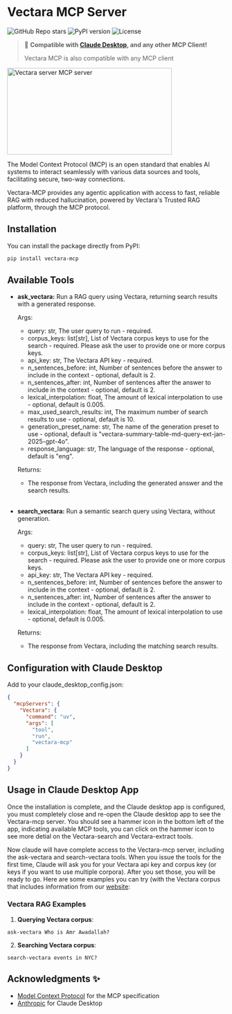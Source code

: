 # Vectara MCP Server

![GitHub Repo stars](https://img.shields.io/github/stars/Vectara/Vectara-mcp?style=social)
![PyPI version](https://img.shields.io/pypi/v/vectara-mcp.svg)
![License](https://img.shields.io/pypi/l/vectara-mcp.svg)

> 🔌 **Compatible with [Claude Desktop](https://claude.ai/desktop), and any other MCP Client!**
>
> Vectara MCP is also compatible with any MCP client
>

<a href="https://glama.ai/mcp/servers/@vectara/vectara-mcp">
  <img width="380" height="200" src="https://glama.ai/mcp/servers/@vectara/vectara-mcp/badge" alt="Vectara server MCP server" />
</a>

The Model Context Protocol (MCP) is an open standard that enables AI systems to interact seamlessly with various data sources and tools, facilitating secure, two-way connections.

Vectara-MCP provides any agentic application with access to fast, reliable RAG with reduced hallucination, powered by Vectara's Trusted RAG platform, through the MCP protocol.

## Installation

You can install the package directly from PyPI:

```bash
pip install vectara-mcp
```

## Available Tools

- **ask_vectara:**
  Run a RAG query using Vectara, returning search results with a generated response.

  Args:

  - query: str, The user query to run - required.
  - corpus_keys: list[str], List of Vectara corpus keys to use for the search - required. Please ask the user to provide one or more corpus keys. 
  - api_key: str, The Vectara API key - required.
  - n_sentences_before: int, Number of sentences before the answer to include in the context - optional, default is 2.
  - n_sentences_after: int, Number of sentences after the answer to include in the context - optional, default is 2.
  - lexical_interpolation: float, The amount of lexical interpolation to use - optional, default is 0.005.
  - max_used_search_results: int, The maximum number of search results to use - optional, default is 10.
  - generation_preset_name: str, The name of the generation preset to use - optional, default is "vectara-summary-table-md-query-ext-jan-2025-gpt-4o".
  - response_language: str, The language of the response - optional, default is "eng".

  Returns:

    - The response from Vectara, including the generated answer and the search results.
<br><br>

- **search_vectara:**
    Run a semantic search query using Vectara, without generation.

  Args:

  - query: str, The user query to run - required.
  - corpus_keys: list[str], List of Vectara corpus keys to use for the search - required. Please ask the user to provide one or more corpus keys. 
  - api_key: str, The Vectara API key - required.
  - n_sentences_before: int, Number of sentences before the answer to include in the context - optional, default is 2.
  - n_sentences_after: int, Number of sentences after the answer to include in the context - optional, default is 2.
  - lexical_interpolation: float, The amount of lexical interpolation to use - optional, default is 0.005.
    
  Returns:
  - The response from Vectara, including the matching search results.


## Configuration with Claude Desktop

Add to your claude_desktop_config.json:

```json
{
  "mcpServers": {
    "Vectara": {
      "command": "uv",
      "args": [
        "tool",
        "run",
        "vectara-mcp"
      ]
    }
  }
}
```

## Usage in Claude Desktop App

Once the installation is complete, and the Claude desktop app is configured, you must completely close and re-open the Claude desktop app to see the Vectara-mcp server. You should see a hammer icon in the bottom left of the app, indicating available MCP tools, you can click on the hammer icon to see more detial on the Vectara-search and Vectara-extract tools.

Now claude will have complete access to the Vectara-mcp server, including the ask-vectara and search-vectara tools. 
When you issue the tools for the first time, Claude will ask you for your Vectara api key and corpus key (or keys if you want to use multiple corpora). After you set those, you will be ready to go. Here are some examples you can try (with the Vectara corpus that includes information from our [website](https://vectara.com):

### Vectara RAG Examples

1. **Querying Vectara corpus**:
```
ask-vectara Who is Amr Awadallah?
```

2. **Searching Vectara corpus**:
```
search-vectara events in NYC?
```

## Acknowledgments ✨

- [Model Context Protocol](https://modelcontextprotocol.io) for the MCP specification
- [Anthropic](https://anthropic.com) for Claude Desktop